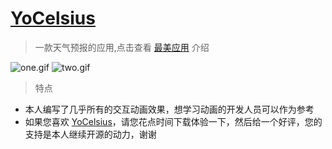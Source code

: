# [YoCelsius](https://itunes.apple.com/us/app/yocelsius/id967721892?l=zh&ls=1&mt=8)

> 一款天气预报的应用,点击查看 [最美应用](http://zuimeia.com/community/app/18582/?platform=1) 介绍

![one.gif](http://images.cnitblog.com/blog2015/607542/201504/211608037347783.gif) ![two.gif](http://images.cnitblog.com/blog2015/607542/201504/211608153124546.gif) 

> 特点

* 本人编写了几乎所有的交互动画效果，想学习动画的开发人员可以作为参考
* 如果您喜欢 [YoCelsius](https://itunes.apple.com/us/app/yocelsius/id967721892?l=zh&ls=1&mt=8)，请您花点时间下载体验一下，然后给一个好评，您的支持是本人继续开源的动力，谢谢
